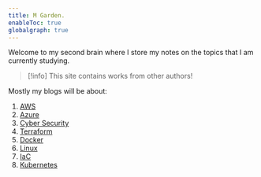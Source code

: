 ```yaml
---
title: M Garden.
enableToc: true
globalgraph: true
---
```


Welcome to my second brain where I store my notes on the topics that I am currently studying. 

> [!info]
> This site contains works from other authors! 

Mostly my blogs will be about:
1. [AWS](Cloud%20Computing/AWS/AWS.md)
2. [Azure](Cloud%20Computing/Azure/Azure.md)
3. [Cyber Security](Cyber%20Security/Cyber%20Security.md)
4. [Terraform](DevOps/IAC/Terraform/Terraform.md)
5. [Docker](Microservice%20Architecture/Docker/Docker.md)
6. [Linux](Cyber%20Operations/Operation%20Tools/Linux.md)
7. [IaC](DevOps/IAC/IaC.md)
8. [Kubernetes](Microservice%20Architecture/Kubernetes/Kubernetes.md)